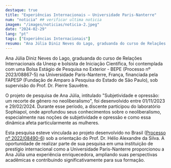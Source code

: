 ```yaml
---
destaque: true
title: "Experiências Internacionais – Universidade Paris-Nanterre"
num: "noticia" ## verificar ultima noticia
imagem: "/images/noticias/noticia-2.jpeg"
date: "2024-02-29"
lang: "pt"
tags: ["Experiências Internacionais"]
resumo: "Ana Júlia Diniz Neves do Lago, graduanda do curso de Relações Internacionais da Unesp, desenvolveu pesquisa na Universidade Paris-Nanterre."
---
```


Ana Júlia Diniz Neves do Lago, graduanda do curso de Relações Internacionais da Unesp e bolsista de Iniciação Científica, foi contemplada com uma Bolsa Estágio de Pesquisa no Exterior - BEPE (Processo nº 2023/08867-5) na Universidade Paris-Nanterre, França, financiada pela FAPESP (Fundação de Amparo à Pesquisa do Estado de São Paulo), sob supervisão do Prof. Dr. Pierre Sauvêtre.

O projeto de pesquisa de Ana Júlia, intitulado "Subjetividade e opressão: um recorte de gênero no neoliberalismo", foi desenvolvido entre 01/11/2023 e 29/02/2024. Durante esse período, a discente participou do laboratório Sophiapol, onde aprofundou seus conhecimentos sobre o neoliberalismo, especialmente nas noções de subjetividade e opressão e como essa dinâmica afeta particularmente as mulheres.

Esta pesquisa esteve vinculada ao projeto desenvolvido no Brasil ([Processo nº 2022/08490-6](https://bv.fapesp.br/pt/bolsas/211973)) sob a orientação do Prof. Dr. Hélio Alexandre da Silva. A oportunidade de realizar parte de sua pesquisa em uma instituição de prestígio internacional como a Universidade Paris-Nanterre proporcionou a Ana Júlia uma experiência enriquecedora, ampliando suas perspectivas acadêmicas e contribuindo significativamente para sua formação.


